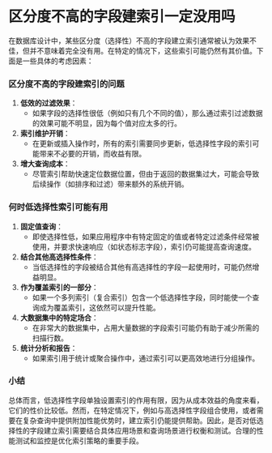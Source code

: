 # 区分度不高的字段建索引一定没用吗

在数据库设计中，某些区分度（选择性）不高的字段建立索引通常被认为效果不佳，但并不意味着完全没有用。在特定的情况下，这些索引可能仍然有其价值。下面是一些具体的考虑因素：

### 区分度不高的字段建索引的问题

1. **低效的过滤效果**：
    - 如果字段的选择性很低（例如只有几个不同的值），那么通过索引过滤数据的效果可能不明显，因为每个值对应太多的行。
2. **索引维护开销**：
    - 在更新或插入操作时，所有的索引需要同步更新，低选择性字段的索引可能带来不必要的开销，而收益有限。
3. **增大查询成本**：
    - 尽管索引帮助快速定位数据位置，但由于返回的数据集过大，可能会导致后续操作（如排序和过滤）带来额外的系统开销。

### 何时低选择性索引可能有用

1. **固定值查询**：
    - 即使选择性低，如果应用程序中有特定固定的值或者特定过滤条件经常被使用，并要求快速响应（如状态标志字段），索引仍可能提高查询速度。
2. **结合其他高选择性条件**：
    - 当低选择性的字段被结合其他有高选择性的字段一起使用时，可能仍然增益明显。
3. **作为覆盖索引的一部分**：
    - 如果一个多列索引（复合索引）包含一个低选择性字段，同时能使一个查询成为覆盖索引，这依然可以提升性能。
4. **大数据集中的特定场合**：
    - 在非常大的数据集中，占用大量数据的字段索引可能仍有助于减少所需的扫描行数。
5. **统计分析和报告**：
    - 如果索引用于统计或聚合操作中，通过索引可以更高效地进行分组操作。

### 小结

总体而言，低选择性字段单独设置索引的作用有限，因为从成本效益的角度来看，它们的性价比较低。然而，在特定情况下，例如与高选择性字段组合使用，或者需要在复杂查询中提供附加性能优势时，建立索引仍能提供帮助。因此，是否对低选择性的字段建立索引需要结合具体应用场景和查询场景进行权衡和测试。合理的性能测试和监控是优化索引策略的重要手段。
